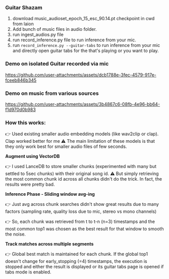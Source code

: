 ### Guitar Shazam

1. download music_audioset_epoch_15_esc_90.14.pt checkpoint in cwd from laion
2. Add bunch of music files in audio folder.
3. run ingest_audios.py file
4. run record_inference.py file to run inference from your mic.
5. run `record_inference.py --guitar-tabs` to run inference from your mic and directly open guitar tabs for the that's playing or you want to play.


### Demo on isolated Guitar recorded via mic
https://github.com/user-attachments/assets/dcb1788e-3fec-4579-917e-fceeb846b345


### Demo on music from various sources
https://github.com/user-attachments/assets/3b4867c6-08fb-4e96-bb64-f1d970d0b983


### How this works:

👉 Used existing smaller audio embedding models (like wav2clip or clap). Clap worked better for me
⚠️ The main limitation of these models is that they only work best for smaller audio files of few seconds. 



**Augment using VectorDB**

👉 I used LanceDB to store smaller chunks (experimented with many but settled to 5sec chunks) with their original song id.
⚠️ But simply retrieving the most common chunk id across all chunks didn't do the trick. In fact, the results were pretty bad.


**Inference Phase - Sliding window avg-ing**

👉 Just avg across chunk searches didn't show great results due to many factors (sampling rate, quality loss due to mic, stereo vs mono channels) 

👉 So, each chunk was retrieved from t to t-n (n=3) timestamps and the most common top1 was chosen as the best result for that window to smooth the noise.


**Track matches across multiple segments**

👉 Global best match is maintained for each chunk. If the global top1 doesn't change for early_stopping (=4) timestamps, the execution is stopped and either the result is displayed or its guitar tabs page is opened if tabs mode is enabled.

